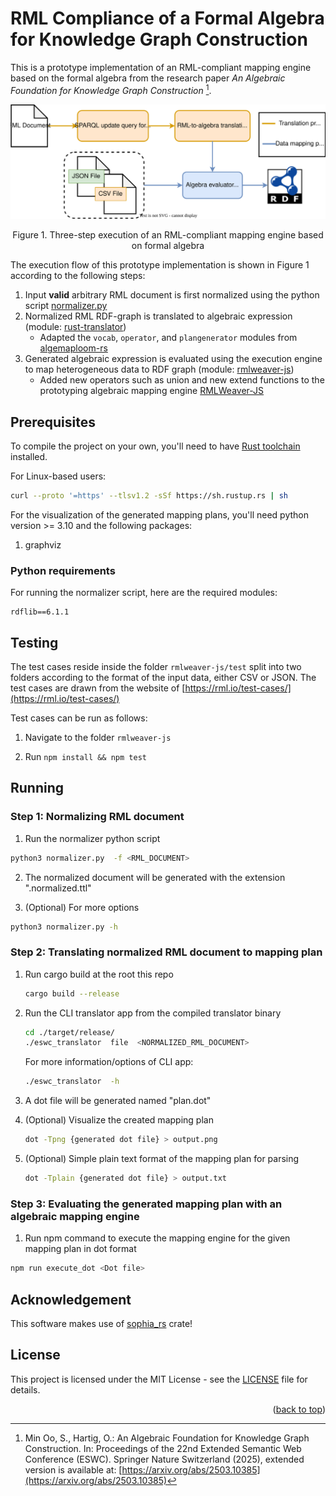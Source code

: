 <a name="readme-top"></a>

# RML Compliance of a Formal Algebra for Knowledge Graph Construction
This is a prototype implementation of an RML-compliant mapping engine 
based on the formal algebra from the research paper 
*An Algebraic Foundation for Knowledge Graph Construction* [^paper_fnt]. 

<p align="center">
<img src="./figures/pipeline.svg">
</p>
<p align="center">Figure 1. Three-step execution of an RML-compliant mapping
engine based on formal algebra </p>


The execution flow of this prototype implementation is shown in Figure 1
according to the following steps: 

1. Input **valid** arbitrary RML document is first normalized using the 
python script [normalizer.py](./normalizer.py)
2. Normalized RML RDF-graph is translated to algebraic expression (module: [rust-translator](./rust-translator/))
   - Adapted the `vocab`, `operator`, and `plangenerator` modules from
     [algemaploom-rs](https://github.com/RMLio/algemaploom-rs/)
3. Generated algebraic expression is evaluated using the execution engine to map heterogeneous data to RDF graph
   (module: [rmlweaver-js](./rmlweaver-js/))
   - Added new operators such as union and new extend functions to the prototyping 
   algebraic mapping engine [RMLWeaver-JS](https://github.com/RMLio/rmlweaver-js/)


## Prerequisites

To compile the project on your own, you'll need to have
[Rust toolchain](https://www.rust-lang.org/tools/install) installed.

For Linux-based users:

```sh
curl --proto '=https' --tlsv1.2 -sSf https://sh.rustup.rs | sh
```

For the visualization of the generated mapping plans, you'll need
python version >= 3.10 and the following packages:

1. graphviz

### Python requirements

For running the normalizer script, here are the required modules:

```
rdflib==6.1.1
```

## Testing

The test cases reside inside the folder `rmlweaver-js/test` split into two
folders according to the format of the input data, either CSV or JSON.
The test cases are drawn from the website of [https://rml.io/test-cases/](https://rml.io/test-cases/)

Test cases can be run as follows:

1. Navigate to the folder `rmlweaver-js`

2. Run `npm install && npm test`

## Running

### Step 1: Normalizing RML document

1. Run the normalizer python script

```sh
python3 normalizer.py  -f <RML_DOCUMENT>
```

2. The normalized document will be generated with the extension ".normalized.ttl"

3. (Optional) For more options

```sh
python3 normalizer.py -h
```

### Step 2: Translating normalized RML document to mapping plan

1. Run cargo build at the root this repo
   ```sh
   cargo build --release
   ```
2. Run the CLI translator app from the compiled translator binary

   ```sh
   cd ./target/release/
   ./eswc_translator  file  <NORMALIZED_RML_DOCUMENT>
   ```

   For more information/options of CLI app:

   ```sh
   ./eswc_translator  -h
   ```

3. A dot file will be generated named "plan.dot"

4. (Optional) Visualize the created mapping plan
   ```sh
   dot -Tpng {generated dot file} > output.png
   ```
5. (Optional) Simple plain text format of the mapping plan for parsing
   ```sh
   dot -Tplain {generated dot file} > output.txt
   ```

### Step 3: Evaluating the generated mapping plan with an algebraic mapping engine

1. Run npm command to execute the mapping engine for the given mapping plan in
   dot format

```sh
npm run execute_dot <Dot file>
```

## Acknowledgement

This software makes use of [sophia_rs](https://github.com/pchampin/sophia_rs) crate!

## License 
This project is licensed under the MIT License - see the [LICENSE](./LICENSE) file for details.



[^paper_fnt]: Min Oo, S., Hartig, O.: An Algebraic Foundation for Knowledge
    Graph Construction. In: Proceedings of the 22nd Extended Semantic Web
    Conference (ESWC). Springer Nature Switzerland (2025), extended version is 
    available at: [https://arxiv.org/abs/2503.10385](https://arxiv.org/abs/2503.10385)



<p align="right">(<a href="#readme-top">back to top</a>)</p>
